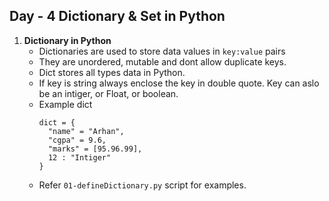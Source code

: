 ## Day - 4 Dictionary & Set in Python

1. **Dictionary in Python**
   - Dictionaries are used to store data values in `key:value` pairs
   - They are unordered, mutable and dont allow duplicate keys.
   - Dict stores all types data in Python.
   - If key is string always enclose the key in double quote. Key can aslo be an intiger, or Float, or boolean.
   - Example dict
     ```
     dict = {
       "name" = "Arhan",
       "cgpa" = 9.6,
       "marks" = [95.96.99],
       12 : "Intiger"
     }
     ```
   - Refer `01-defineDictionary.py` script for examples.
